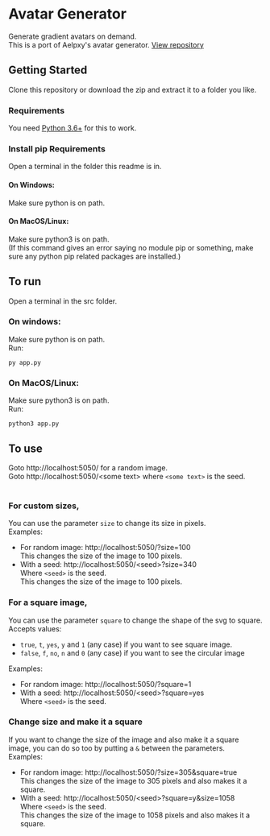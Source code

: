 # Avatar Generator

Generate gradient avatars on demand.
<br>
This is a port of Aelpxy's avatar generator. [View repository](https://github.com/Aelpxy/avatar-generator)

## Getting Started

Clone this repository or download the zip and extract it to a folder you like.

### Requirements

You need [Python 3.6+](https://www.python.org/downloads/) for this to work.

### Install pip Requirements

Open a terminal in the folder this readme is in.

#### On Windows:

Make sure python is on path.

#### On MacOS/Linux:

Make sure python3 is on path.
<br>
(If this command gives an error saying no module pip or something, make sure any python pip related packages are installed.)
<br>

## To run

Open a terminal in the src folder.

### On windows:

Make sure python is on path.
<br>
Run:

```
py app.py
```

### On MacOS/Linux:

Make sure python3 is on path.
<br>
Run:

```
python3 app.py
```

## To use

Goto http://localhost:5050/ for a random image.
<br>
Goto http://localhost:5050/<some text\> where `<some text>` is the seed.
<br>
<br>

### For custom sizes,

You can use the parameter `size` to change its size in pixels.
<br>
Examples:

- For random image: http://localhost:5050/?size=100
  <br>
  This changes the size of the image to 100 pixels.
- With a seed: http://localhost:5050/<seed\>?size=340
  <br>
  Where `<seed>` is the seed.
  <br>
  This changes the size of the image to 100 pixels.

### For a square image,

You can use the parameter `square` to change the shape of the svg to square.
<br>
Accepts values:

- `true`, `t`, `yes`, `y` and `1` (any case) if you want to see square image.
- `false`, `f`, `no`, `n` and `0` (any case) if you want to see the circular image

Examples:

- For random image: http://localhost:5050/?square=1
- With a seed: http://localhost:5050/<seed\>?square=yes
  <br>
  Where `<seed>` is the seed.

### Change size and make it a square

If you want to change the size of the image and also make it a square image, you can do so too by putting a `&` between the parameters.
<br>
Examples:

- For random image: http://localhost:5050/?size=305&square=true
  <br>
  This changes the size of the image to 305 pixels and also makes it a square.
- With a seed: http://localhost:5050/<seed\>?square=y&size=1058
  <br>
  Where `<seed>` is the seed.
  <br>
  This changes the size of the image to 1058 pixels and also makes it a square.
